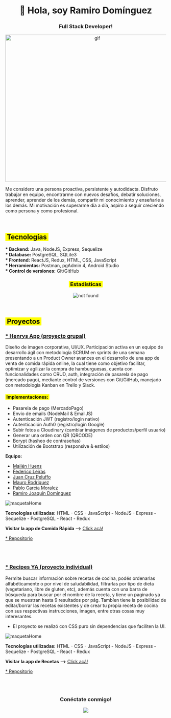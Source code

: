 <!-- principal title -->
<h1 align="center">👋 Hola, soy Ramiro Domínguez</h1>
<!-- principal subtitle -->
<h3 align="center">Full Stack Developer!</h3>
<!-- principal img -->
<p align="center"><img src="https://res.cloudinary.com/henrysburgers/image/upload/v1660619757/github/5083e0a2a7dcaae07c142e8b87036a27_rno1rv.gif" alt="gif" width="560" height="460"/><p>
 
 Me considero una persona proactiva, persistente y autodidacta. Disfruto trabajar en equipo, encontrarme con nuevos desafíos, debatir soluciones, aprender, aprender de los demás, compartir mi conocimiento y enseñarle a los demás. Mi motivación es superarme día a día, aspiro a seguir creciendo como persona y como profesional.
 
 <br/> <!-- 1 espacio -->
 
  <!-- subtitle -->
 <h2 align="left"><mark>&nbsp;Tecnologías&nbsp;</mark></h3>
 <b>* Backend:</b> Java, NodeJS, Express, Sequelize
 <br/> <!-- 1 espacio -->
 <b>* Database:</b> PostgreSQL, SQLite3
 <br/> <!-- 1 espacio -->
 <b>* Frontend:</b> ReactJS, Redux, HTML, CSS, JavaScript
 <br/> <!-- 1 espacio -->
 <b>* Herramientas:</b> Postman, pgAdmin 4, Android Studio
 <br/> <!-- 1 espacio -->
 <b>* Control de versiones:</b> Git/GitHub

 
 <!-- subtitle -->
<h3 align="center"><mark>&nbsp;Estadísticas&nbsp;</mark></h3>

<!-- stats de github -->
<p align="center"> <img src="https://github-readme-stats.vercel.app/api?username=siprem10&show_icons=true&theme=radical" alt="not found" /><p>

<!-- <p align="center"> <img src="https://github-readme-stats.vercel.app/api/top-langs/?username=siprem10&layout=compact" alt="siprem10" /></p> -->

 <br/><!-- 1 espacio -->
 
 <!-- subtitle -->
 <h2 align="left"><mark>&nbsp;Proyectos&nbsp;</mark></h3>

 <!-- title project 01 -->
 <h3 align="left"><a href="https://henrys-app.vercel.app/" target="_blank" rel="noreferrer">* Henrys App (proyecto grupal)</a></h3>
 
  <!-- descript -->
Diseño de imagen corporativa, UI/UX. Participación activa en un equipo de desarrollo ágil con metodología SCRUM en sprints de una semana presentando a un Product Owner avances en el desarrollo de una app de venta de comida rápida online, la cual tiene como objetivo facilitar, optimizar y agilizar la compra de hamburguesas, cuenta con funcionalidades como CRUD, auth, integración de pasarela de pago (mercado pago), mediante control de versiones con Git/GitHub, manejado con metodología Kanban en Trello y Slack.
 
 <h4 align="left"><mark>&nbsp;Implementaciones:&nbsp;</mark></h4>
 
* Pasarela de pago (MercadoPago)
* Envio de emails (NodeMail & EmailJS)
* Autenticación JWT (registro/login nativo)
* Autenticación Auth0 (registro/login Google)
* Subir fotos a Cloudinary (cambiar imágenes de productos/perfil usuario)
* Generar una orden con QR (QRCODE)
* Bcrypt (hasheo de contraseñas)
* Utilización de Bootstrap (responsive & estilos)

<b>Equipo:</b>
* <a href="https://github.com/mabhyHs" target="_blank" rel="noreferrer">Mailén Huens</a>
* <a href="https://github.com/FLeiras" target="_blank" rel="noreferrer">Federico Leiras</a>
* <a href="https://github.com/PJuanCruz" target="_blank" rel="noreferrer">Juan Cruz Peluffo</a>
* <a href="https://github.com/maurorodriguez" target="_blank" rel="noreferrer">Mauro Rodriguez</a>
* <a href="https://github.com/pablogarciamoralez" target="_blank" rel="noreferrer">Pablo García Moralez</a>
* <a href="https://github.com/siprem10" target="_blank" rel="noreferrer">Ramiro Joaquín Domínguez</a>

 <!-- img -->
 ![maquetaHome](https://res.cloudinary.com/henrysburgers/image/upload/v1660621580/github/Captura_de_pantalla_de_2022-08-16_00-45-16_fc5keo.png)
  
 <b>Tecnologías utilizadas:</b> HTML - CSS - JavaScript - NodeJS - Express - Sequelize - PostgreSQL - React - Redux

 <!-- msg -->
 <b>Visitar la app de Comida Rápida --></b>
 <a href="https://henrys-app.vercel.app/" target="_blank" rel="noreferrer">Clíck acá!</a>
 
 <!-- link repo -->
 <a href="https://github.com/mabhyHs/Henrys-app" target="_blank" rel="noreferrer">* Repositorio</a>
 
 <br/><br/> <!-- 2 espacios -->
 
 <!-- title project 02 -->
 <h3 align="left"><a href="https://pi-food-deploy-eight.vercel.app/" target="_blank" rel="noreferrer">* Recipes YA (proyecto individual)</a></h3>
 
  <!-- descript -->
Permite buscar información sobre recetas de cocina, podés ordenarlas alfabéticamente o por nivel de saludabilidad, filtrarlas por tipo de dieta (vegetariano, libre de gluten, etc), además cuenta con una barra de búsqueda para buscar por el nombre de la receta, y tiene un paginado ya que se muestran hasta 9 resultados por pág. Tambíen tiene la posibilidad de editar/borrar las recetas existentes y de crear tu propia receta de cocina con sus respectivas instrucciones, imagen, entre otras cosas muy interesantes. 
* El proyecto se realizó con CSS puro sin dependencias que faciliten la UI.
 
<!-- img -->
 ![maquetaHome](https://res.cloudinary.com/henrysburgers/image/upload/v1660621580/github/Captura_de_pantalla_de_2022-08-16_00-45-41_xmh9j7.png)
 
 <b>Tecnologías utilizadas:</b> HTML - CSS - JavaScript - NodeJS - Express - Sequelize - PostgreSQL - React - Redux

 <!-- msg -->
 <b>Visitar la app de Recetas --></b>
 <a href="https://pi-food-deploy-eight.vercel.app/" target="_blank" rel="noreferrer">Clíck acá!</a>
 
 <!-- link repo -->
 <a href="https://github.com/siprem10/pi-food-deploy" target="_blank" rel="noreferrer">* Repositorio</a>
 
  <!-- project finish -->
 <h2></h3>
 
 <br/><!-- 1 espacio -->

 <h3 align="center">Conéctate conmigo!</h3>
 <p align="center">
 <a href="https://www.linkedin.com/in/rami-dominguez-full-stack/" target="_blank" rel="noreferrer"><img align="center" src="https://res.cloudinary.com/henrysburgers/image/upload/v1660623438/github/linkedin-min_x8lbqa.png" /></a>
 </p>
